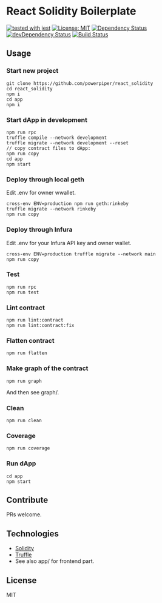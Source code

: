 # React Solidity Boilerplate

[![tested with jest](https://img.shields.io/badge/tested_with-jest-99424f.svg)](https://github.com/facebook/jest)
[![License: MIT](https://img.shields.io/badge/License-MIT-yellow.svg)](https://opensource.org/licenses/MIT)
[![Dependency Status](https://david-dm.org/powerpiper/react_solidity.svg)](https://david-dm.org/powerpiper/react_solidity)
[![devDependency Status](https://david-dm.org/powerpiper/react_solidity/dev-status.svg)](https://david-dm.org/powerpiper/react_solidity/?type=dev)
[![Build Status](https://travis-ci.org/powerpiper/react_solidity.svg?branch=master)](https://travis-ci.org/powerpiper/react_solidity)

## Usage

### Start new project

```
git clone https://github.com/powerpiper/react_solidity
cd react_solidity
npm i
cd app
npm i
```

### Start dApp in development

```
npm run rpc
truffle compile --network development
truffle migrate --network development --reset
// copy contract files to dApp:
npm run copy
cd app
npm start
```

### Deploy through local geth

Edit .env for owner wwallet.

```
cross-env ENV=production npm run geth:rinkeby
truffle migrate --network rinkeby
npm run copy
```

### Deploy through Infura

Edit .env for your Infura API key and owner wallet.

```
cross-env ENV=production truffle migrate --network main
npm run copy
```

### Test

```
npm run rpc
npm run test
```

### Lint contract

```
npm run lint:contract
npm run lint:contract:fix
```

### Flatten contract

```
npm run flatten
```

### Make graph of the contract

```
npm run graph
```

And then see graph/.

### Clean

```
npm run clean
```
### Coverage

```
npm run coverage
```

### Run dApp

```
cd app
npm start
```

## Contribute

PRs welcome.

## Technologies

* [Solidity](https://github.com/ethereum/solidity)
* [Truffle](https://github.com/trufflesuite/truffle)
* See also app/ for frontend part.

## License

MIT